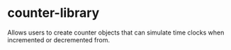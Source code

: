 # counter-library
Allows users to create counter objects that can simulate time clocks when incremented or decremented from.

